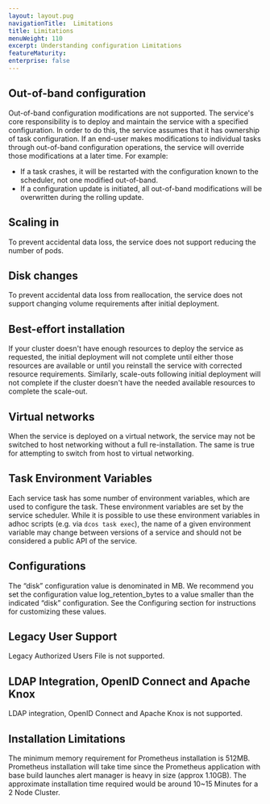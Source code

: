 ```yaml
---
layout: layout.pug
navigationTitle:  Limitations
title: Limitations
menuWeight: 110
excerpt: Understanding configuration Limitations
featureMaturity:
enterprise: false
---
```


## Out-of-band configuration

Out-of-band configuration modifications are not supported. The service's core responsibility is to deploy and maintain the service with a specified configuration. In order to do this, the service assumes that it has ownership of task configuration. If an end-user makes modifications to individual tasks through out-of-band configuration operations, the service will override those modifications at a later time. For example:

- If a task crashes, it will be restarted with the configuration known to the scheduler, not one modified out-of-band.
- If a configuration update is initiated, all out-of-band modifications will be overwritten during the rolling update.

## Scaling in

To prevent accidental data loss, the service does not support reducing the number of pods.

## Disk changes

To prevent accidental data loss from reallocation, the service does not support changing volume requirements after initial deployment.

## Best-effort installation

If your cluster doesn't have enough resources to deploy the service as requested, the initial deployment will not complete until either those resources are available or until you reinstall the service with corrected resource requirements. Similarly, scale-outs following initial deployment will not complete if the cluster doesn't have the needed available resources to complete the scale-out.

## Virtual networks

When the service is deployed on a virtual network, the service may not be switched to host networking without a full re-installation. The same is true for attempting to switch from host to virtual networking.

## Task Environment Variables

Each service task has some number of environment variables, which are used to configure the task. These environment variables are set by the service scheduler. While it is possible to use these environment variables in adhoc scripts (e.g. via `dcos task exec`), the name of a given environment variable may change between versions of a service and should not be considered a public API of the service.

## Configurations

The “disk” configuration value is denominated in MB. We recommend you set the configuration value log_retention_bytes to a value smaller than the indicated “disk” configuration. See the Configuring section for instructions for customizing these values.

## Legacy User Support

Legacy Authorized Users File is not supported.

## LDAP Integration, OpenID Connect and Apache Knox

LDAP integration, OpenID Connect and Apache Knox is not supported.


## Installation Limitations

The minimum memory requirement for Prometheus installation is 512MB. 
Prometheus installation will take time since the Prometheus application with base build launches alert manager is heavy in size (approx 1.10GB). 
The approximate installation time required would be around 10~15 Minutes for a 2 Node Cluster.
